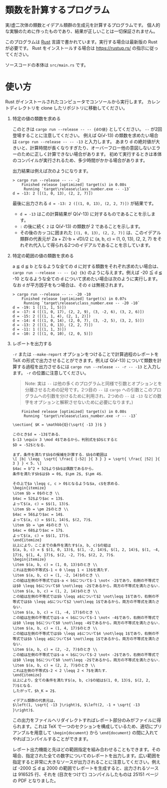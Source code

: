 # 類数を計算するプログラム

実/虚二次体の類数とイデアル類群の生成元を計算するプログラムです。
個人的な実験のために作ったものであり、結果が正しいことは一切保証されません。

このプログラムは [Rust](https://www.rust-lang.org/) 言語で書かれています。実行する場合は最新版の Rust が必要です。
Rust をインストールする場合は <https://rustup.rs/> の指示に従ってください。

ソースコードの本体は `src/main.rs` です。

# 使い方

Rust がインストールされたコンピュータでコンソールから実行します。
カレントディレクトリを clone したリポジトリに移動してください。

1. 特定の値の類数を求める

    このときは `cargo run --release -- -- {dの値}` としてください。 `--` が2回登場することに注意してください。
    例えば Q(√-13) の類数を求めたい場合は `cargo run --release -- -- -13` と入力します。
    あまり d の絶対値が大きいと、計算時間が長くなりすぎたり、オーバーフロー他の意図しないエラーのために正しく計算できない場合があります。
    初めて実行するときは本体のコンパイルが実行されるため、多少時間がかかる場合があります。

    出力結果は例えば次のようになります。

    ```console
    > cargo run --release -- -- -2
        Finished release [optimized] target(s) in 0.08s
         Running `target\release\class_number.exe -- -13`
    d = -13: 2 ([(1, 0, 13), (2, 2, 7)])
    ```

    最後に出力される `d = -13: 2 ([(1, 0, 13), (2, 2, 7)])` が結果です。

    - `d = -13` はこの計算結果が Q(√-13) に対するものであることを示します。
    - `:` の後に続く `2` は Q(√-13) の類数が 2 であることを示します。
    - その後のカッコに囲まれた `[(1, 0, 13), (2, 2, 7)]` は、このイデアル類群の代表元が Za + Z(-b + √D)/2 に (a, b, c) = (1, 0, 13), (2, 2, 7) をそれぞれ代入して得られる2つのイデアルであることを示しています。

2. 特定の範囲の値の類数を求める

    a ≦ d ≦ b となるような全ての d に対する類数をそれぞれ求めたい場合は、 `cargo run --release -- -- {a} {b}` のように与えます。例えば -20 ≦ d ≦ -10 となるような全ての d について求めたい場合は次のように実行します。
    なお `d` が平方因子をもつ場合は、その `d` は無視されます。

    ```console
    > cargo run --release -- -- -20 -10
        Finished release [optimized] target(s) in 0.07s
         Running `target\release\class_number.exe -- -20 -10`
    d = -19: 1 ([(1, 1, 5)])
    d = -17: 4 ([(1, 0, 17), (2, 2, 9), (3, -2, 6), (3, 2, 6)])
    d = -15: 2 ([(1, 1, 4), (2, 1, 2)])
    d = -14: 4 ([(1, 0, 14), (2, 0, 7), (3, -2, 5), (3, 2, 5)])
    d = -13: 2 ([(1, 0, 13), (2, 2, 7)])
    d = -11: 1 ([(1, 1, 3)])
    d = -10: 2 ([(1, 0, 10), (2, 0, 5)])
    ```

3. レポートを出力する

    `-r` または `--make-report` オプションをつけることで計算過程のレポートを TeX の形式で出力させることができます。例えば Q(√-13) について類数を計算する過程を出力させるには `cargo run --release -- -r -- -13` と入力します。 
    `-r` の位置に注意してください。

    > Note: 実は `--` は他の多くのプログラムと同様で引数とオプションとを分離させるための記号です。2つ目の `--` は `cargo` への引数とこのプログラムへの引数を分けるために利用され、2つめの `--` は `-13` などの数字をオプションと解釈させないために必要になります。)

    ```console
        Finished release [optimized] target(s) in 0.08s
         Running `target\release\class_number.exe -r -- -13`

    \section{ $K = \mathbb{Q}(\sqrt{ -13 })$ }

    このとき$d = -13$である．
    $-13 \equiv 3 \mod 4$であるから，判別式を$D$とすると
    $D = -52$となる．

    まず，条件を満たす$b$の候補を計算する．$b$の範囲は
    \[ |b| \leqq  \sqrt{ \frac{ |-52| }{ 3 } } = \sqrt{ \frac{ |52| }{ 3 } } < 5. \]
    $4ac = b^2 + 52$より$b$は偶数であるから，
    条件を満たす$b$は$b = 0$, $\pm 2$, $\pm 4$．

    その上で$a \leqq c, c > 0$となるような$a, c$を求める．
    \begin{itemize}
    \item $b = 0$のとき \\
    $4ac = 52$より$ac = 13$．
    よって$(a, c) = $$(1, 13)$．
    \item $b = \pm 2$のとき \\
    $4ac = 56$より$ac = 14$．
    よって$(a, c) = $$(1, 14)$, $(2, 7)$．
    \item $b = \pm 4$のとき \\
    $4ac = 68$より$ac = 17$．
    よって$(a, c) = $$(1, 17)$．
    \end{itemize}
    以上により，ここまでの条件を満たす$(a, b, c)$の組は
    $(a, b, c) = $ $(1, 0, 13)$, $(1, -2, 14)$, $(1, 2, 14)$, $(1, -4, 17)$, $(1, 4, 17)$, $(2, -2, 7)$, $(2, 2, 7)$．
    \begin{itemize}
    \item $(a, b, c) = (1, 0, 13)$のとき \\
    これは左側の不等式$-1 < 0 \leqq 1 < 13$を満たす．
    \item $(a, b, c) = (1, -2, 14)$のとき \\
    この組は左側の不等式では$-a < b$について$-1 \not< -2$であり，右側の不等式では$0 \leqq b$について$0 \not\leqq -2$であるから，両方の不等式を満たさない.
    \item $(a, b, c) = (1, 2, 14)$のとき \\
    この組は左側の不等式では$b \leqq a$について$2 \not\leqq 1$であり，右側の不等式では$b \leqq a$について$2 \not\leqq 1$であるから，両方の不等式を満たさない.
    \item $(a, b, c) = (1, -4, 17)$のとき \\
    この組は左側の不等式では$-a < b$について$-1 \not< -4$であり，右側の不等式では$0 \leqq b$について$0 \not\leqq -4$であるから，両方の不等式を満たさない.
    \item $(a, b, c) = (1, 4, 17)$のとき \\
    この組は左側の不等式では$b \leqq a$について$4 \not\leqq 1$であり，右側の不等式では$b \leqq a$について$4 \not\leqq 1$であるから，両方の不等式を満たさない.
    \item $(a, b, c) = (2, -2, 7)$のとき \\
    この組は左側の不等式では$-a < b$について$-2 \not< -2$であり，右側の不等式では$0 \leqq b$について$0 \not\leqq -2$であるから，両方の不等式を満たさない.
    \item $(a, b, c) = (2, 2, 7)$のとき \\
    これは左側の不等式$-2 < 2 \leqq 2 < 7$を満たす．
    \end{itemize}
    以上により，全ての条件を満たす$(a, b, c)$の組は$(1, 0, 13)$, $(2, 2, 7)$となる．
    したがって，$h_K = 2$．

    イデアル類群の代表元は，
    $\left(1, \sqrt{ -13 }\right)$, $\left(2, -1 + \sqrt{ -13 }\right)$．
    ```

    この出力をファイルへリダイレクトすればレポート部分のみがファイルに得られます。これは TeX で一つのセクションを構成しているため、適切にプリアンブルを用意して `\begin{document}` から `\end{document}` の間に入れてやればコンパイルすることができます。

    レポート出力機能と先ほどの範囲指定を組み合わせることもできます。その場合、指定された全ての数字についてのレポートを出力します。広い範囲を指定すると非常に大きなソースが出力されることに注意してください。例えば -2000 ≦ d ≦ 2000 の範囲でレポートを生成すると、出力されるソースは 916525 行、それを (目次をつけて) コンパイルしたものは 25151 ページの PDF となりました。
